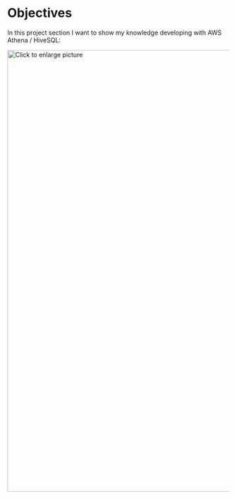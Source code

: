 # Objectives
In this project section I want to show my knowledge developing with AWS Athena / HiveSQL:

<a href="https://lh3.googleusercontent.com/drive-viewer/AJc5JmS8uTcLjAUdd8wBxb2L765Ed2UJiJVH9E8c_dcRPIPJKg9oUOQqoeE5aa1ndaaktvLaMs0kjCE=w1366-h629"><img src="https://lh3.googleusercontent.com/drive-viewer/AJc5JmS8uTcLjAUdd8wBxb2L765Ed2UJiJVH9E8c_dcRPIPJKg9oUOQqoeE5aa1ndaaktvLaMs0kjCE=w1366-h629" style="width: 1000px; max-width: 100%; height: auto" title="Click to enlarge picture" />